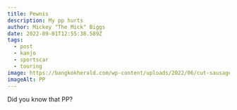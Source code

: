 ```yaml
---
title: Pewnis
description: My pp hurts
author: Mickey "The Mick" Biggs
date: 2022-09-01T12:55:38.589Z
tags:
  - post
  - kanjo
  - sportscar
  - touring
image: https://bangkokherald.com/wp-content/uploads/2022/06/cut-sausage-off-penis-knife-scissors.png
imageAlt: PP
---
```

D﻿id you know that PP?
